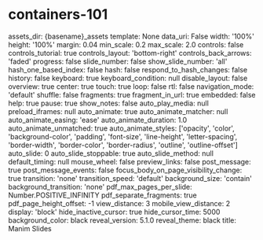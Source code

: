 # containers-101

assets_dir: {basename}_assets
template: None
data_uri: False
width: '100%'
height: '100%'
margin: 0.04
min_scale: 0.2
max_scale: 2.0
controls: false
controls_tutorial: true
controls_layout: 'bottom-right'
controls_back_arrows: 'faded'
progress: false
slide_number: false
show_slide_number: 'all'
hash_one_based_index: false
hash: false
respond_to_hash_changes: false
history: false
keyboard: true
keyboard_condition: null
disable_layout: false
overview: true
center: true
touch: true
loop: false
rtl: false
navigation_mode: 'default'
shuffle: false
fragments: true
fragment_in_url: true
embedded: false
help: true
pause: true
show_notes: false
auto_play_media: null
preload_iframes: null
auto_animate: true
auto_animate_matcher: null
auto_animate_easing: 'ease'
auto_animate_duration: 1.0
auto_animate_unmatched: true
auto_animate_styles: ['opacity', 'color', 'background-color', 'padding', 'font-size', 'line-height', 'letter-spacing', 'border-width', 'border-color', 'border-radius', 'outline', 'outline-offset']
auto_slide: 0
auto_slide_stoppable: true
auto_slide_method: null
default_timing: null
mouse_wheel: false
preview_links: false
post_message: true
post_message_events: false
focus_body_on_page_visibility_change: true
transition: 'none'
transition_speed: 'default'
background_size: 'contain'
background_transition: 'none'
pdf_max_pages_per_slide: Number.POSITIVE_INFINITY
pdf_separate_fragments: true
pdf_page_height_offset: -1
view_distance: 3
mobile_view_distance: 2
display: 'block'
hide_inactive_cursor: true
hide_cursor_time: 5000
background_color: black
reveal_version: 5.1.0
reveal_theme: black
title: Manim Slides
